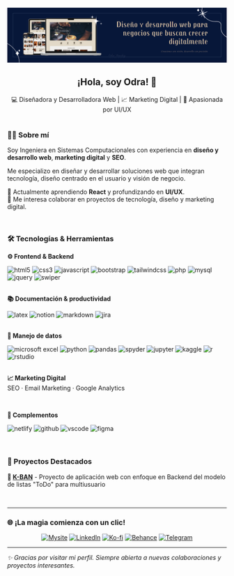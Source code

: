 ![Banner de presentacion - Odra Sanchez](/img/banner-presentacion-github.png)

<h2 align="center">¡Hola, soy Odra! 💙</h2>
<div align="center">💻 Diseñadora y Desarrolladora Web | 📈 Marketing Digital | 🎨 Apasionada por UI/UX  </div>

<br>


### 👩‍💻 Sobre mí  
Soy Ingeniera en Sistemas Computacionales con experiencia en **diseño y desarrollo web**, **marketing digital** y **SEO**.

Me especializo en diseñar y desarrollar soluciones web que integran tecnología, diseño centrado en el usuario y visión de negocio.

🌱 Actualmente aprendiendo **React** y profundizando en **UI/UX**.  
🙌 Me interesa colaborar en proyectos de tecnología, diseño y marketing digital.  

<br>

### 🛠️ Tecnologías & Herramientas  
**⚙️ Frontend & Backend**
<div>
  <img src="https://cdn.jsdelivr.net/gh/devicons/devicon/icons/html5/html5-original.svg" height="30" alt="html5" />
  <img src="https://cdn.jsdelivr.net/gh/devicons/devicon/icons/css3/css3-original.svg" height="30" alt="css3" />
  <img src="https://cdn.jsdelivr.net/gh/devicons/devicon/icons/javascript/javascript-original.svg" height="30" alt="javascript" />
  <img src="https://cdn.jsdelivr.net/gh/devicons/devicon/icons/bootstrap/bootstrap-original.svg" height="30" alt="bootstrap" />
  <img src="https://cdn.jsdelivr.net/gh/devicons/devicon@latest/icons/tailwindcss/tailwindcss-original.svg" height="30" alt="tailwindcss" />
  <img src="https://cdn.jsdelivr.net/gh/devicons/devicon/icons/php/php-original.svg" height="30" alt="php" />
  <img src="https://cdn.jsdelivr.net/gh/devicons/devicon/icons/mysql/mysql-original.svg" height="30" alt="mysql" />
  <img src="https://cdn.jsdelivr.net/gh/devicons/devicon@latest/icons/jquery/jquery-original-wordmark.svg" height="30" alt="jquery" />
  <img src="https://cdn.jsdelivr.net/gh/devicons/devicon@latest/icons/swiper/swiper-original.svg" height="30" alt="swiper" />
</div>

<br>

**📚 Documentación & productividad**
<div>
  <img src="https://cdn.jsdelivr.net/gh/devicons/devicon/icons/latex/latex-original.svg" height="30" alt="latex" />
  <img src="https://img.icons8.com/ios-filled/50/999999/notion.png" height="30" alt="notion" />
  <img src="https://img.icons8.com/?size=100&id=21827&format=png&color=999999" height="30" alt="markdown" />
  <img src="https://cdn.jsdelivr.net/gh/devicons/devicon@latest/icons/jira/jira-original-wordmark.svg" height="30" alt="jira" />
</div>  

<br>

**🐍 Manejo de datos** 
<div>
  <img src="https://img.icons8.com/?size=100&id=11594&format=png&color=999999" height="30" alt="microsoft excel" />
  <img src="https://cdn.jsdelivr.net/gh/devicons/devicon@latest/icons/python/python-original.svg" height="30" alt="python" />
  <img src="https://cdn.jsdelivr.net/gh/devicons/devicon@latest/icons/pandas/pandas-original-wordmark.svg" height="30" alt="pandas" />
  <img src="https://cdn.jsdelivr.net/gh/devicons/devicon@latest/icons/spyder/spyder-plain.svg" height="30" alt="spyder" />
  <img src="https://cdn.jsdelivr.net/gh/devicons/devicon@latest/icons/jupyter/jupyter-original.svg" height="30" alt="jupyter" />
  <img src="https://cdn.jsdelivr.net/gh/devicons/devicon@latest/icons/kaggle/kaggle-original-wordmark.svg" height="30" alt="kaggle" />
  <img src="https://cdn.jsdelivr.net/gh/devicons/devicon@latest/icons/r/r-original.svg" height="30" alt="r" />
  <img src="https://cdn.jsdelivr.net/gh/devicons/devicon@latest/icons/rstudio/rstudio-original.svg" height="30" alt="rstudio" />
</div>  

<br>

**📈 Marketing Digital**  
SEO · Email Marketing · Google Analytics  

<br>

**🧩 Complementos** 
<div>
  <img src="https://cdn.jsdelivr.net/gh/devicons/devicon@latest/icons/netlify/netlify-original.svg" height="30" alt="netlify" />
  <img src="https://cdn.jsdelivr.net/gh/devicons/devicon/icons/github/github-original.svg" height="30" alt="github" />
  <img src="https://cdn.jsdelivr.net/gh/devicons/devicon@latest/icons/vscode/vscode-original.svg" height="30" alt="vscode" />
  <img src="https://cdn.jsdelivr.net/gh/devicons/devicon/icons/figma/figma-original.svg" height="30" alt="figma" />
</div> 
<!--
<br>
<div align="center">
<img height="150" src="https://github-readme-stats.vercel.app/api/top-langs/?username=odrasanchezdev&layout=compact&locale=es&theme=holi" alt="Top Langs" />
</div> -->

<br>
<br>

### 💼 Proyectos Destacados  

**🐘 [K-BAN](https://github.com/odrasanchezdev/K-BAN)** - Proyecto de aplicación web con enfoque en Backend del modelo de listas "ToDo" para multiusuario   

<br>

---

### 🌐 ¡La magia comienza con un clic!

<div align="center" style="display: inline_block;">
  
 <a href="https://odrasanchezdev.super.site/">![Mysite](https://img.shields.io/badge/servicios-071739?style=for-the-badge)</a>
 <a href="https://www.linkedin.com/in/odrasanchez/">![LinkedIn](https://img.shields.io/badge/-LinkedIn-004e89?style=for-the-badge)</a>
 <a href="https://ko-fi.com/odrasanchez">![Ko-fi](https://img.shields.io/badge/-Ko--fi-F16061?style=for-the-badge)</a>
 <a href="https://www.behance.net/odrasanchezdev">![Behance](https://img.shields.io/badge/-B&emacr;hance-1982c4?style=for-the-badge)</a>
 <a href="https://t.me/odrasanchezdev">![Telegram](https://img.shields.io/badge/-Telegram-219ebc?style=for-the-badge)</a>
 
</div>


---
*✨ Gracias por visitar mi perfil. Siempre abierta a nuevas colaboraciones y proyectos interesantes.*
